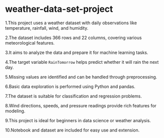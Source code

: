 # weather-data-set-project
1.This project uses a weather dataset with daily observations like temperature, rainfall, wind, and humidity.  

2.The dataset includes 366 rows and 22 columns, covering various meteorological features.

3.It aims to analyze the data and prepare it for machine learning tasks.

4.The target variable `RainTomorrow` helps predict whether it will rain the next day. 

5.Missing values are identified and can be handled through preprocessing.

6.Basic data exploration is performed using Python and pandas. 

7.The dataset is suitable for classification and regression problems.  

8.Wind directions, speeds, and pressure readings provide rich features for modeling.

9.This project is ideal for beginners in data science or weather analysis.

10.Notebook and dataset are included for easy use and extension.

